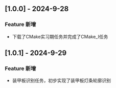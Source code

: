 ## [1.0.0] - 2024-9-28

### Feature 新增

+ 下载了CMake实习期任务并完成了CMake_I任务

## [1.0.1] - 2024-9-29

### Feature 新增

+ 装甲板识别任务，初步实现了装甲板灯条轮廓识别
